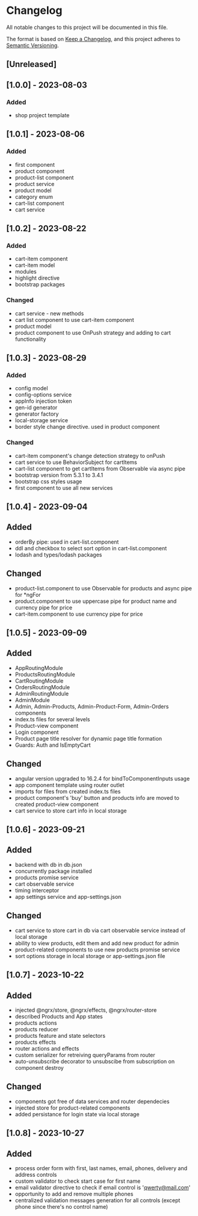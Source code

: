 # Changelog

All notable changes to this project will be documented in this file.

The format is based on [Keep a Changelog](https://keepachangelog.com/en/1.0.0/),
and this project adheres to [Semantic Versioning](https://semver.org/spec/v2.0.0.html).

## [Unreleased]

## [1.0.0] - 2023-08-03

### Added

- shop project template

## [1.0.1] - 2023-08-06

### Added

- first component
- product component
- product-list component
- product service
- product model
- category enum
- cart-list component
- cart service

## [1.0.2] - 2023-08-22

### Added

- cart-item component
- cart-item model
- modules
- highlight directive
- bootstrap packages


### Changed

- cart service - new methods
- cart list component to use cart-item component
- product model
- product component to use OnPush strategy and adding to cart functionality

## [1.0.3] - 2023-08-29

### Added

- config model
- config-options service
- appInfo injection token
- gen-id generator
- generator factory
- local-storage service
- border style change directive. used in product component


### Changed

- cart-item component's change detection strategy to onPush
- cart service to use BehaviorSubject for cartItems
- cart-list component to get cartItems from Observable via async pipe
- bootstrap version from 5.3.1 to 3.4.1
- bootstrap css styles usage
- first component to use all new services

## [1.0.4] - 2023-09-04

## Added

- orderBy pipe: used in cart-list.component
- ddl and checkbox to select sort option in cart-list.component
- lodash and types/lodash packages

## Changed

- product-list.component to use Observable for products and async pipe for *ngFor
- product.component to use uppercase pipe for product name and currency pipe for price
- cart-item.component to use currency pipe for price

## [1.0.5] - 2023-09-09

## Added

- AppRoutingModule
- ProductsRoutingModule
- CartRoutingModule
- OrdersRoutingModule
- AdminRoutingModule
- AdminModule
- Admin, Admin-Products, Admin-Product-Form, Admin-Orders components
- index.ts files for several levels
- Product-view component
- Login component
- Product page title resolver for dynamic page title formation
- Guards: Auth and IsEmptyCart

## Changed

- angular version upgraded to 16.2.4 for bindToComponentInputs usage
- app component template using router outlet
- imports for files from created index.ts files
- product component's 'buy' button and products info are moved to created product-view component
- cart service to store cart info in local storage

## [1.0.6] - 2023-09-21

## Added
- backend with db in db.json
- concurrently package installed
- products promise service
- cart observable service
- timing interceptor
- app settings service and app-settings.json

## Changed
- cart service to store cart in db via cart observable service instead of local storage
- ability to view products, edit them and add new product for admin
- product-related components to use new products promise service
- sort options storage in local storage or app-settings.json file

## [1.0.7] - 2023-10-22

## Added
- injected @ngrx/store, @ngrx/effects, @ngrx/router-store
- described Products and App states
- products actions
- products reducer
- products feature and state selectors
- products effects
- router actions and effects
- custom serializer for retreiving queryParams from router
- auto-unsubscribe decorator to unsubscibe from subscription on component destroy

## Changed
- components got free of data services and router dependecies
- injected store for product-related components
- added persistance for login state via local storage

## [1.0.8] - 2023-10-27

## Added
- process order form with first, last names, email, phones, delivery and address controls
- custom validator to check start case for first name
- email validator directive to check if email control is 'qwerty@mail.com'
- opportunity to add and remove multiple phones
- centralized validation messages generation for all controls (except phone since there's no control name)
